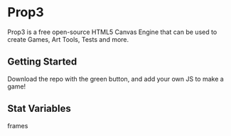 # Prop3

Prop3 is a free open-source HTML5 Canvas Engine that
can be used to create Games, Art Tools, Tests and more.

## Getting Started

Download the repo with the green button, and add your own
JS to make a game!

## Stat Variables

frames

